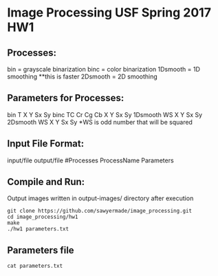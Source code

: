 # Image Processing USF Spring 2017 HW1
## Processes:
bin = grayscale binarization
binc = color binarization
1Dsmooth = 1D smoothing **this is faster
2Dsmooth = 2D smoothing

## Parameters for Processes:
bin T X Y Sx Sy
binc TC Cr Cg Cb X Y Sx Sy
1Dsmooth WS X Y Sx Sy
2Dsmooth WS X Y Sx Sy
*WS is odd number that will be squared

## Input File Format:
input/file output/file #Processes ProcessName Parameters

## Compile and Run:
Output images written in output-images/ directory after execution
```
git clone https://github.com/sawyermade/image_processing.git 
cd image_processing/hw1
make
./hw1 parameters.txt
```

## Parameters file
```
cat parameters.txt
```

